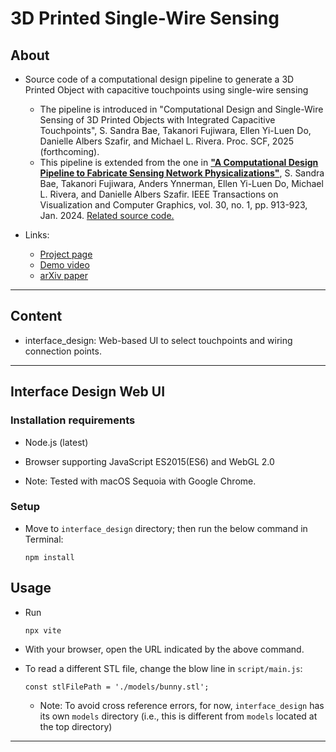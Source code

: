 # 3D Printed Single-Wire Sensing 

About
-----
* Source code of a computational design pipeline to generate a 3D Printed Object with capacitive touchpoints using single-wire sensing
  - The pipeline is introduced in "Computational Design and Single-Wire Sensing of 3D Printed Objects with Integrated Capacitive Touchpoints", S. Sandra Bae, Takanori Fujiwara, Ellen Yi-Luen Do, Danielle Albers Szafir, and Michael L. Rivera. Proc. SCF, 2025 (forthcoming).
  - This pipeline is extended from the one in **["A Computational Design Pipeline to Fabricate Sensing Network Physicalizations"](https://arxiv.org/abs/2308.04714)**, S. Sandra Bae, Takanori Fujiwara, Anders Ynnerman, Ellen Yi-Luen Do, Michael L. Rivera, and Danielle Albers Szafir. IEEE Transactions on Visualization and Computer Graphics, vol. 30, no. 1, pp. 913-923, Jan. 2024. [Related source code.](https://github.com/takanori-fujiwara/sensing-network)

* Links:
  * [Project page](#)
  * [Demo video](#)
  * [arXiv paper](#)

******

Content
-----
* interface_design: Web-based UI to select touchpoints and wiring connection points.


******

Interface Design Web UI  
-----

### Installation requirements
* Node.js (latest)
* Browser supporting JavaScript ES2015(ES6) and WebGL 2.0

* Note: Tested with macOS Sequoia with Google Chrome.

### Setup

* Move to `interface_design` directory; then run the below command in Terminal:

    `npm install`

## Usage

* Run

    `npx vite`

* With your browser, open the URL indicated by the above command.

* To read a different STL file, change the blow line in `script/main.js`:

    `const stlFilePath = './models/bunny.stl';`

    * Note: To avoid cross reference errors, for now, `interface_design` has its own `models` directory (i.e., this is different from `models` located at the top directory)

******
